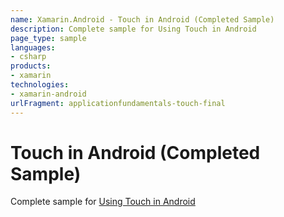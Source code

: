 ```yaml
---
name: Xamarin.Android - Touch in Android (Completed Sample)
description: Complete sample for Using Touch in Android
page_type: sample
languages:
- csharp
products:
- xamarin
technologies:
- xamarin-android
urlFragment: applicationfundamentals-touch-final
---
```

# Touch in Android (Completed Sample)

Complete sample for [Using Touch in Android](http://developer.xamarin.com/guides/cross-platform/application_fundamentals/touch/part_4_android_touch_walkthrough/)
